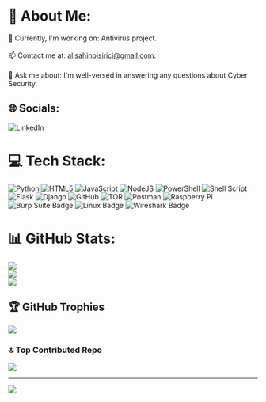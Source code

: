 # 💫 About Me:
🔭 Currently, I'm working on: Antivirus project.<br><br>📫 Contact me at: alisahinpisirici@gmail.com.<br><br>💬 Ask me about: I'm well-versed in answering any questions about Cyber Security.


## 🌐 Socials:
[![LinkedIn](https://img.shields.io/badge/LinkedIn-%230077B5.svg?logo=linkedin&logoColor=white)](https://www.linkedin.com/in/ali-%C5%9Fahin-pi%C5%9Firici-527a77246/) 

# 💻 Tech Stack:
![Python](https://img.shields.io/badge/python-3670A0?style=for-the-badge&logo=python&logoColor=ffdd54) ![HTML5](https://img.shields.io/badge/html5-%23E34F26.svg?style=for-the-badge&logo=html5&logoColor=white) ![JavaScript](https://img.shields.io/badge/javascript-%23323330.svg?style=for-the-badge&logo=javascript&logoColor=%23F7DF1E) ![NodeJS](https://img.shields.io/badge/node.js-6DA55F?style=for-the-badge&logo=node.js&logoColor=white) ![PowerShell](https://img.shields.io/badge/PowerShell-%235391FE.svg?style=for-the-badge&logo=powershell&logoColor=white) ![Shell Script](https://img.shields.io/badge/shell_script-%23121011.svg?style=for-the-badge&logo=gnu-bash&logoColor=white) ![Flask](https://img.shields.io/badge/flask-%23000.svg?style=for-the-badge&logo=flask&logoColor=white) ![Django](https://img.shields.io/badge/django-%23092E20.svg?style=for-the-badge&logo=django&logoColor=white) ![GitHub](https://img.shields.io/badge/github-%23121011.svg?style=for-the-badge&logo=github&logoColor=white) ![TOR](https://img.shields.io/badge/tor-%237E4798.svg?style=for-the-badge&logo=tor-project&logoColor=white) ![Postman](https://img.shields.io/badge/Postman-FF6C37?style=for-the-badge&logo=postman&logoColor=white) ![Raspberry Pi](https://img.shields.io/badge/-RaspberryPi-C51A4A?style=for-the-badge&logo=Raspberry-Pi) ![Burp Suite Badge](https://img.shields.io/badge/Burp%20Suite-F63?logo=burpsuite&logoColor=fff&style=for-the-badge) ![Linux Badge](https://img.shields.io/badge/Linux-FCC624?logo=linux&logoColor=000&style=for-the-badge) ![Wireshark Badge](https://img.shields.io/badge/Wireshark-1679A7?logo=wireshark&logoColor=fff&style=for-the-badge)
# 📊 GitHub Stats:
![](https://github-readme-stats.vercel.app/api?username=alisahinpisirici&theme=dracula&hide_border=false&include_all_commits=true&count_private=true)<br/>
![](https://github-readme-streak-stats.herokuapp.com/?user=alisahinpisirici&theme=dracula&hide_border=false)<br/>
![](https://github-readme-stats.vercel.app/api/top-langs/?username=alisahinpisirici&theme=dracula&hide_border=false&include_all_commits=true&count_private=true&layout=compact)

## 🏆 GitHub Trophies
![](https://github-profile-trophy.vercel.app/?username=alisahinpisirici&theme=discord&no-frame=true&no-bg=false&margin-w=4)

### 🔝 Top Contributed Repo
![](https://github-contributor-stats.vercel.app/api?username=alisahinpisirici&limit=5&theme=dark&combine_all_yearly_contributions=true)

---
[![](https://visitcount.itsvg.in/api?id=alisahinpisirici&icon=5&color=0)](https://visitcount.itsvg.in)
